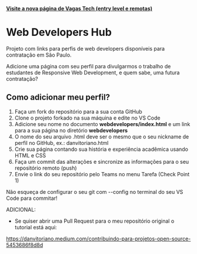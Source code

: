 [**Visite a nova página de Vagas Tech (entry level e remotas)**](https://github.com/users/danvitoriano/projects/4)

# Web Developers Hub

Projeto com links para perfis de web developers disponíveis para contratação em São Paulo.

Adicione uma página com seu perfil para divulgarmos o trabalho de estudantes de Responsive Web Development, e quem sabe, uma futura contratação?

## Como adicionar meu perfil?

1. Faça um fork do repositório para a sua conta GitHub
2. Clone o projeto forkado na sua máquina e edite no VS Code
3. Adicione seu nome no documento **webdevelopers/index.html** e um link para a sua página no diretório **webdevelopers**
4. O nome do seu arquivo .html deve ser o mesmo que o seu nickname de perfil no GitHub, ex.: danvitoriano.html
5. Crie sua página contando sua história e experiência acadêmica usando HTML e CSS
6. Faça um commit das alterações e sincronize as informações para o seu repositório remoto (push)
7. Envie o link do seu repositório pelo Teams no menu Tarefa (Check Point 1)

Não esqueça de configurar o seu git com --config no terminal do seu VS Code para commitar!

ADICIONAL:

- Se quiser abrir uma Pull Request para o meu repositório original o tutorial está aqui: 

https://danvitoriano.medium.com/contribuindo-para-projetos-open-source-5453686f8d8d
